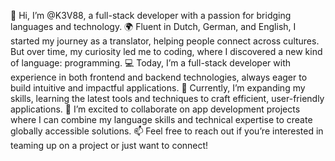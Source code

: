 👋 Hi, I’m @K3V88, a full-stack developer with a passion for bridging languages and technology.
🌍 Fluent in Dutch, German, and English, I started my journey as a translator, helping people connect across cultures. But over time, my curiosity led me to coding, where I discovered a new kind of language: programming.
💻 Today, I’m a full-stack developer with experience in both frontend and backend technologies, always eager to build intuitive and impactful applications.
🌱 Currently, I’m expanding my skills, learning the latest tools and techniques to craft efficient, user-friendly applications.
💞️ I’m excited to collaborate on app development projects where I can combine my language skills and technical expertise to create globally accessible solutions.
📫 Feel free to reach out if you’re interested in teaming up on a project or just want to connect!

<!---
K3V88/K3V88 is a ✨ special ✨ repository because its `README.md` (this file) appears on your GitHub profile.
You can click the Preview link to take a look at your changes.
--->

